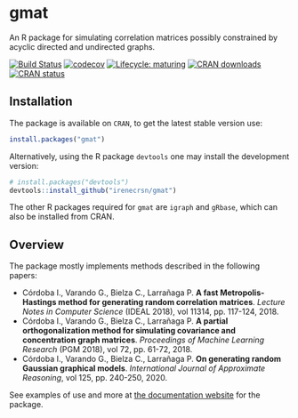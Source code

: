 # gmat

An R package for simulating correlation matrices possibly constrained by
acyclic directed and undirected graphs.

[![Build
Status](https://travis-ci.com/irenecrsn/gmat.svg?branch=master)](https://travis-ci.com/irenecrsn/gmat)
[![codecov](https://codecov.io/gh/irenecrsn/gmat/branch/master/graph/badge.svg)](https://codecov.io/gh/irenecrsn/gmat)
[![Lifecycle:
maturing](https://img.shields.io/badge/lifecycle-maturing-blue.svg)](https://www.tidyverse.org/lifecycle/#maturing)
[![CRAN
downloads](http://cranlogs.r-pkg.org/badges/grand-total/gmat)](https://CRAN.R-project.org/package=gmat)
[![CRAN
status](http://www.r-pkg.org/badges/version/gmat)](https://CRAN.R-project.org/package=gmat)

## Installation

The package is available on `CRAN`, to get the latest stable version
use:

``` r
install.packages("gmat")
```

Alternatively, using the R package `devtools` one may install the
development version:

``` r
# install.packages("devtools")
devtools::install_github("irenecrsn/gmat")
```

The other R packages required for `gmat` are `igraph` and `gRbase`,
which can also be installed from CRAN.

## Overview

The package mostly implements methods described in the following papers:

  - Córdoba I., Varando G., Bielza C., Larrañaga P. **A fast
    Metropolis-Hastings method for generating random correlation
    matrices**. *Lecture Notes in Computer Science* (IDEAL 2018), vol
    11314, pp. 117-124, 2018.
  - Córdoba I., Varando G., Bielza C., Larrañaga P. **A partial
    orthogonalization method for simulating covariance and concentration
    graph matrices**. *Proceedings of Machine Learning Research* (PGM
    2018), vol 72, pp. 61-72, 2018.
  - Córdoba I., Varando G., Bielza C., Larrañaga P. **On generating random
    Gaussian graphical models**. *International Journal of Approximate
    Reasoning*, vol 125, pp. 240-250, 2020.

See examples of use and more at [the documentation
website](https://gherardovarando.github.io/gmat/) for the package.
